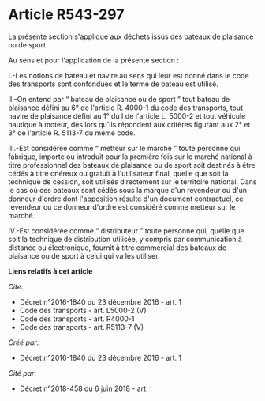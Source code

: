 # Article R543-297

La présente section s'applique aux déchets issus des bateaux de plaisance ou de sport. 

Au sens et pour l'application de la présente section : 

I.-Les notions de bateau et navire au sens qui leur est donné dans le code des transports sont confondues et le terme de
bateau est utilisé. 

II.-On entend par “ bateau de plaisance ou de sport ” tout bateau de plaisance défini au 6° de l'article R. 4000-1 du code
des transports, tout navire de plaisance défini au 1° du I de l'article L. 5000-2 et tout véhicule nautique à moteur, dès
lors qu'ils répondent aux critères figurant aux 2° et 3° de l'article R. 5113-7 du même code. 

III.-Est considérée comme “ metteur sur le marché ” toute personne qui fabrique, importe ou introduit pour la première fois
sur le marché national à titre professionnel des bateaux de plaisance ou de sport soit destinés à être cédés à titre onéreux
ou gratuit à l'utilisateur final, quelle que soit la technique de cession, soit utilisés directement sur le territoire
national. Dans le cas où ces bateaux sont cédés sous la marque d'un revendeur ou d'un donneur d'ordre dont l'apposition
résulte d'un document contractuel, ce revendeur ou ce donneur d'ordre est considéré comme metteur sur le marché. 

IV.-Est considérée comme “ distributeur ” toute personne qui, quelle que soit la technique de distribution utilisée, y
compris par communication à distance ou électronique, fournit à titre commercial des bateaux de plaisance ou de sport à celui
qui va les utiliser.

**Liens relatifs à cet article**

_Cite_:

  - Décret n°2016-1840 du 23 décembre 2016 - art. 1
  - Code des transports - art. L5000-2 (V)
  - Code des transports - art. R4000-1
  - Code des transports - art. R5113-7 (V)

_Créé par_:

  - Décret n°2016-1840 du 23 décembre 2016 - art. 1

_Cité par_:

  - Décret n°2018-458 du 6 juin 2018 - art.
